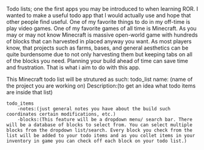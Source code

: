 Todo lists; one the first apps you may be introduced to when learning ROR. I wanted to make a useful todo app that I would actually use and hope that other people find useful. One of my favorite things to do in my off-time is play video games. One of my favorite games of all time is Minecraft. As you may or may not know Minecraft is massive open-world game with hundreds of blocks that can harvested in placed anyway you want. As most players know, that projects such as farms, bases, and general aesthetics can be quite burdensome due to not only harvesting them but keeping tabs on all of the blocks you need. Planning your build ahead of time can save time and frustration. That is what i aim to do with this app.

This Minecraft todo list will be strutured as such:
todo_list
	name: (name of the project you are working on)
	Description:(to get an idea what todo items are inside that list)
	
	todo_items
		-notes:(just general notes you have about the build such coordinates certain modifications, etc.)
		-blocks:(This feature will be a dropdown menu/ search bar. There will be a database of blocks to select from. You can select multiple blocks from the dropdown list/search. Every block you check from the list will be added to your todo items and as you collet items in your inventory in game you can check off each block on your todo list.)
